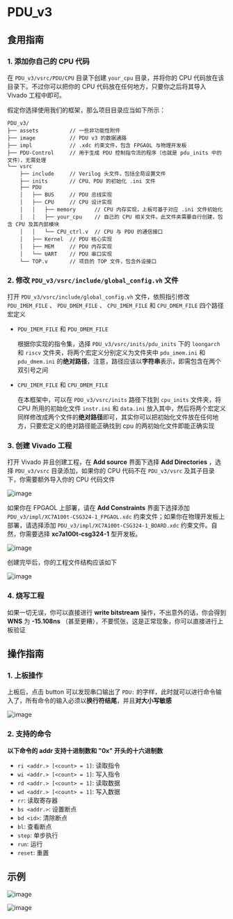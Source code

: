 # PDU_v3

## 食用指南

### 1. 添加你自己的 CPU 代码

在 `PDU_v3/vsrc/PDU/CPU` 目录下创建 `your_cpu` 目录，并将你的 CPU 代码放在该目录下。不过你可以把你的 CPU 代码放在任何地方，只要你之后将其导入 Vivado 工程中即可。

假定你选择使用我们的框架，那么项目目录应当如下所示：

```
PDU_v3/
├── assets          // 一些非功能性附件
├── image           // PDU v3 的数据通路
├── impl            // .xdc 约束文件，包含 FPGAOL 与物理开发板
├── PDU-Control     // 用于生成 PDU 控制指令流的程序（也就是 pdu_inits 中的文件），无需处理
└── vsrc 
    ├── include     // Verilog 头文件，包括全局设置文件
    ├── inits       // CPU、PDU 的初始化 .ini 文件 
    ├── PDU
    │   ├── BUS     // PDU 总线实现
    │   ├── CPU     // CPU 设计实现
    │   │   ├── memory      // CPU 内存实现，上板可基于对应 .ini 文件初始化
    │   │   ├── your_cpu    // 自己的 CPU 相关文件。此文件夹需要自行创建，包含 CPU 及其内部模块
    │   │   └── CPU_ctrl.v  // CPU 与 PDU 的通信接口
    │   ├── Kernel  // PDU 核心实现
    │   ├── MEM     // PDU 内存实现
    │   └── UART    // PDU 串口实现
    └── TOP.v       // 项目的 TOP 文件，包含外设接口
```

### 2. 修改 `PDU_v3/vsrc/include/global_config.vh` 文件

打开 `PDU_v3/vsrc/include/global_config.vh` 文件，依照指引修改 `PDU_IMEM_FILE` 、 `PDU_DMEM_FILE` 、 `CPU_IMEM_FILE` 和 `CPU_DMEM_FILE` 四个路径宏定义

- `PDU_IMEM_FILE` 和 `PDU_DMEM_FILE`

    根据你实现的指令集，选择 `PDU_v3/vsrc/inits/pdu_inits` 下的 `loongarch` 和 `riscv` 文件夹，将两个宏定义分别定义为文件夹中 `pdu_imem.ini` 和 `pdu_dmem.ini` 的**绝对路径**，注意，路径应该以**字符串**表示，即需包含在两个双引号之间

- `CPU_IMEM_FILE` 和 `CPU_DMEM_FILE`

    在本框架中，可以在 `PDU_v3/vsrc/inits` 路径下找到 `cpu_inits` 文件夹，将 CPU 所用的初始化文件 `instr.ini` 和 `data.ini` 放入其中，然后将两个宏定义同样修改成两个文件的**绝对路径**即可，其实你可以把初始化文件放在任何地方，只要宏定义的绝对路径能正确找到 cpu 的两初始化文件即能正确实现

### 3. 创建 Vivado 工程

打开 Vivado 并且创建工程，在 **Add source** 界面下选择 **Add Directories** ，选择 `PDU_v3/vsrc` 目录添加，如果你的 CPU 代码不在 `PDU_v3/vsrc` 及其子目录下，你需要额外导入你的 CPU 代码文件

![image](./assets/add_source.png)

如果你在 FPGAOL 上部署，请在 **Add Constraints** 界面下选择添加 `PDU_v3/impl/XC7A100t-CSG324-1_FPGAOL.xdc` 约束文件；如果你在物理开发板上部署，请选择添加 `PDU_v3/impl/XC7A100t-CSG324-1_BOARD.xdc` 约束文件。自然，你需要选择 **xc7a100t-csg324-1** 型开发板。

![image](./assets/add_constraints.png)

创建完毕后，你的工程文件结构应该如下

![image](./assets/project_struc.png)

### 4. 烧写工程

如果一切无误，你可以直接进行 **write bitstream** 操作，不出意外的话，你会得到 **WNS** 为 **-15.108ns** （甚至更糟），不要慌张，这是正常现象，你可以直接进行上板验证

## 操作指南

### 1. 上板操作

上板后，点击 button 可以发现串口输出了 `PDU:` 的字样，此时就可以进行命令输入了，所有命令的输入必须以**换行符结尾**，并且**对大小写敏感**

![image](./assets/on_board.png)

### 2. 支持的命令

**以下命令的 addr 支持十进制数和 "0x" 开头的十六进制数**

- `ri <addr.> [<count> = 1]`: 读取指令
- `wi <addr.> [<count> = 1]`: 写入指令
- `rd <addr.> [<count> = 1]`: 读取数据
- `wd <addr.> [<count> = 1]`: 写入数据
- `rr`: 读取寄存器
- `bs <addr.>`: 设置断点
- `bd <id>`: 清除断点
- `bl`: 查看断点
- `step`: 单步执行
- `run`: 运行
- `reset`: 重置

## 示例

![image](./assets/example1.png)

![image](./assets/example2.png)
